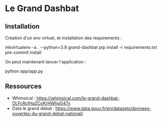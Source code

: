 # Le Grand Dashbat

## Installation
Création d'un env virtuel, et installation des requirements :

  mkvirtualenv -a . --python=3.8 grand-dashbat
  pip install -r requirements.txt
  pre-commit install
  
On peut maintenant lancer l'application :

  python app/app.py

## Ressources
- Whimsical : https://whimsical.com/le-grand-dashbat-DLFcRcfHaZCoKrHWhgG47x
- Data le grand débat : https://www.data.gouv.fr/en/datasets/donnees-ouvertes-du-grand-debat-national/
